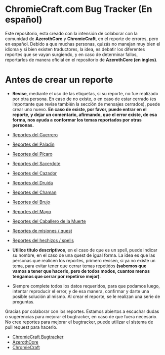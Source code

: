 # ChromieCraft.com Bug Tracker (En español)

Este repositorio, esta creado con la intensión de colaborar con la comunidad de **AzerothCore** y **ChromieCraft**, en el reporte de errores, pero en español. Debido a que muchas personas, quizás no manejan muy bien el idioma y si bien existen traductores, la idea, es debatir los diferentes reportes que se vayan surgiendo, y en caso de determinar fallos, reportarlos de manera oficial en el repositorio de **AzerothCore (en ingles)**.

# Antes de crear un reporte

 - **Revise**, mediante el uso de las etiquetas, si su reporte, no fue realizado por otra persona. En caso de no existe, o en caso de estar cerrado (es importante que revise también la sección de mensajes cerrados), puede crear uno nuevo. **En caso de existe, por favor, puede entrar en el reporte, y dejar un comentario, afirmando, que el error existe, de esa forma, nos ayuda a conformar los temas reportados por otras personas.**

- [Reportes del Guerrero](https://github.com/pangolp/chromiecraft-es/labels/Guerrero)
- [Reportes del Paladín](https://github.com/pangolp/chromiecraft-es/labels/Palad%C3%ADn)
- [Reportes del Pícaro](https://github.com/pangolp/chromiecraft-es/labels/P%C3%ADcaro)
- [Reportes del Sacerdote](https://github.com/pangolp/chromiecraft-es/labels/Sacerdote)
- [Reportes del Cazador](https://github.com/pangolp/chromiecraft-es/labels/Cazador)
- [Reportes del Druida](https://github.com/pangolp/chromiecraft-es/labels/Druida)
- [Reportes del Chaman](https://github.com/pangolp/chromiecraft-es/labels/Chaman)
- [Reportes del Brujo](https://github.com/pangolp/chromiecraft-es/labels/Brujo)
- [Reportes del Mago](https://github.com/pangolp/chromiecraft-es/labels/Mago)
- [Reportes del Caballero de la Muerte](https://github.com/pangolp/chromiecraft-es/labels/Caballero%20de%20la%20Muerte)
- [Reportes de misiones / quest](https://github.com/pangolp/chromiecraft-es/labels/Quest%20%2F%20misiones)
- [Reportes del hechizos / spells](https://github.com/pangolp/chromiecraft-es/labels/Hechizos%20%2F%20Spells)

 - **Utilice titulo descriptivos**, en el caso de que es un spell, puede indicar su nombre, en el caso de una quest de igual forma. La idea es que las personas que realicen los reportes, primero revisen, si ya no existe un tema, para evitar tener que cerrar temas repetidos **(sabemos que vamos a tener que hacerlo, pero de todos modos, cuantos menos tengamos que cerrar por repetirse mejor)**.
 - Siempre complete todos los datos requeridos, para que podamos luego, intentar reproducir el error, y de esa manera, confirmar y darte una posible solución al mismo. Al crear el reporte, se le realizan una serie de preguntas.

Gracias por colaborar con los reportes. Estamos abiertos a escuchar dudas o sugerencias para mejorar el bugtracker, en caso de que fuera necesario. No cree reportes para mejorar el bugtracker, puede utilizar el sistema de pull request para hacerlo.

 - [ChromieCraft Bugtracker](https://github.com/chromiecraft/chromiecraft)
 - [AzerothCore](https://www.azerothcore.org/)
 - [ChromieCraft](https://www.chromiecraft.com/)
